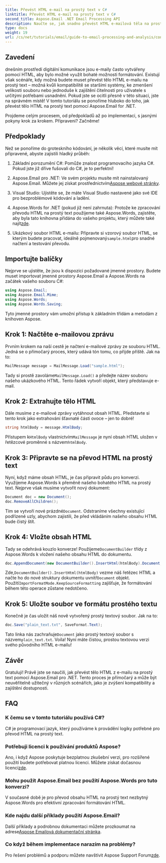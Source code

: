 ```yaml
---
title: Převést HTML e-mail na prostý text v C#
linktitle: Převést HTML e-mail na prostý text v C#
second_title: Aspose.Email .NET Email Processing API
description: Naučte se, jak snadno převést HTML e-mailová těla na prostý text pomocí Aspose.Email for .NET v tomto podrobném, podrobném tutoriálu.
type: docs
weight: 19
url: /cs/net/tutorials/email/guide-to-email-processing-and-analysis/convert-html-email-to-plain-text/
---
```

## Zavedení

dnešním prostředí digitální komunikace jsou e-maily často vytvářeny pomocí HTML, aby bylo možné využít bohaté možnosti formátování. Existují však scénáře, kdy možná budete muset převést tělo HTML e-mailu na prostý text – možná kvůli kompatibilitě se staršími systémy, ke zmenšení velikosti souboru nebo jednoduše k zajištění čitelnosti pro uživatele s určitými potřebami usnadnění. Pokud jste se ocitli přesně v této situaci, jste na správném místě! V tomto tutoriálu se ponoříme hluboko do toho, jak převést tělo HTML na prostý text pomocí Aspose.Email for .NET. 

Projdeme celým procesem, od předpokladů až po implementaci, s jasnými pokyny krok za krokem. Připraveni? Začněme!

## Předpoklady

Než se ponoříme do groteskního kódování, je několik věcí, které musíte mít připravené, abyste zajistili hladký průběh:

1. Základní porozumění C#: Pomůže znalost programovacího jazyka C#. Pokud jste již dříve fušovali do C#, je to perfektní!

2. Aspose.Email pro .NET: Ve svém projektu musíte mít nainstalovaný Aspose.Email. Můžete jej získat prostřednictvím[Aspose webové stránky](https://releases.aspose.com/email/net/).

3. Visual Studio: Ujistěte se, že máte Visual Studio nastavené jako své IDE pro bezproblémové kódování a ladění.

4.  Aspose.Words for .NET (pokud již není zahrnuta): Protože ke zpracování převodu HTML na prostý text použijeme také Aspose.Words, zajistěte, aby byla tato knihovna přidána do vašeho projektu, který můžete také najít[zde](https://releases.aspose.com/words/net/).

5.  Ukázkový soubor HTML e-mailu: Připravte si vzorový soubor HTML, se kterým budete pracovat, ideálně pojmenovaný`sample.html`pro snadné načtení a testování převodu.

## Importujte balíčky

Nejprve se ujistěte, že jsou k dispozici požadované jmenné prostory. Budete muset importovat jmenné prostory Aspose.Email a Aspose.Words na začátek vašeho souboru C#:

```csharp
using Aspose.Email;
using Aspose.Email.Mime;
using Aspose.Words;
using Aspose.Words.Saving;
```

Tyto jmenné prostory vám umožní přístup k základním třídám a metodám z knihoven Aspose.

## Krok 1: Načtěte e-mailovou zprávu

Prvním krokem na naší cestě je načtení e-mailové zprávy ze souboru HTML. Jedná se o přímočarý proces, který udává tón tomu, co přijde příště. Jak na to:

```csharp
MailMessage message = MailMessage.Load("sample.html");
```

 Tady si prostě zavoláme`MailMessage.Load()` a předejte název souboru našeho ukázkového HTML. Tento řádek vytvoří objekt, který představuje e-mail.

## Krok 2: Extrahujte tělo HTML

Dále musíme z e-mailové zprávy vytáhnout obsah HTML. Představte si tento krok jako extrahování šťavnaté části ovoce – jen to dobré!

```csharp
string htmlBody = message.HtmlBody;
```

 Přístupem k`HtmlBody` vlastnictvím`MailMessage` je nyní obsah HTML uložen v řetězcové proměnné s názvem`htmlBody`.

## Krok 3: Připravte se na převod HTML na prostý text

Nyní, když máme obsah HTML, je čas připravit půdu pro konverzi. Využijeme Aspose.Words k přeměně našeho bohatého HTML na prostý text. Nejprve však musíme vytvořit nový dokument:

```csharp
Document doc = new Document();
doc.RemoveAllChildren();
```

 Tím se vytvoří nové prázdné`Document`. Odstraníme všechny existující podřízené uzly, abychom zajistili, že před vkládáním našeho obsahu HTML bude čistý štít.

## Krok 4: Vložte obsah HTML

 Tady se odehrává kouzlo konverze! Použijeme`DocumentBuilder` třídy z Aspose.Words k vložení našeho obsahu HTML do dokumentu. 

```csharp
doc.AppendDocument(new DocumentBuilder().InsertHtml(htmlBody).Document, ImportFormatMode.KeepSourceFormatting);
```

 Zde,`DocumentBuilder().InsertHtml(htmlBody)` vezme náš řetězec HTML a načte ho do nové struktury dokumentu uvnitř`Document` objekt. Použití`ImportFormatMode.KeepSourceFormatting` zajišťuje, že formátování během této operace zůstane nedotčeno.

## Krok 5: Uložte soubor ve formátu prostého textu

Konečně je čas uložit náš nově vytvořený prostý textový soubor. Jak na to:

```csharp
doc.Save("plain_text.txt", SaveFormat.Text);
```

 Tato linka nás zachraňuje`Document` jako prostý textový soubor s názvem`plain_text.txt`. Voila! Nyní máte čistou, prostou textovou verzi svého původního HTML e-mailu!

## Závěr

Gratuluji! Právě jste se naučili, jak převést tělo HTML z e-mailu na prostý text pomocí Aspose.Email pro .NET. Tento proces je přímočarý a může být neuvěřitelně užitečný v různých scénářích, jako je zvýšení kompatibility a zajištění dostupnosti. 

## FAQ

### K čemu se v tomto tutoriálu používá C#?  
C# je programovací jazyk, který používáme k provádění logiky potřebné pro převod HTML na prostý text.

### Potřebuji licenci k používání produktů Aspose?  
 Ano, i když Aspose poskytuje bezplatnou zkušební verzi, pro rozšířené použití budete potřebovat platnou licenci. Můžete získat dočasnou licenci[zde](https://purchase.conholdate.com/temporary-license/).

### Mohu použít Aspose.Email bez použití Aspose.Words pro tuto konverzi?  
V současné době je pro převod obsahu HTML na prostý text nezbytný Aspose.Words pro efektivní zpracování formátování HTML.

### Kde najdu další příklady použití Aspose.Email?  
 Další příklady a podrobnou dokumentaci můžete prozkoumat na adrese[Aspose Emailová dokumentační stránka](https://reference.aspose.com/email/net/).

### Co když během implementace narazím na problémy?  
 Pro řešení problémů a podporu můžete navštívit Aspose Support Forum[zde](https://forum.aspose.com/c/email/12/).